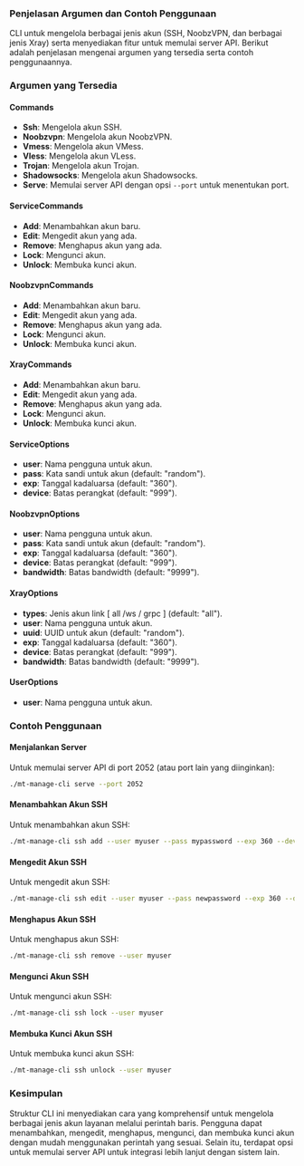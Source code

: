 ### Penjelasan Argumen dan Contoh Penggunaan

CLI untuk mengelola berbagai jenis akun (SSH, NoobzVPN, dan berbagai jenis Xray) serta menyediakan fitur untuk memulai server API. Berikut adalah penjelasan mengenai argumen yang tersedia serta contoh penggunaannya.

### Argumen yang Tersedia

#### Commands
- **Ssh**: Mengelola akun SSH.
- **Noobzvpn**: Mengelola akun NoobzVPN.
- **Vmess**: Mengelola akun VMess.
- **Vless**: Mengelola akun VLess.
- **Trojan**: Mengelola akun Trojan.
- **Shadowsocks**: Mengelola akun Shadowsocks.
- **Serve**: Memulai server API dengan opsi `--port` untuk menentukan port.

#### ServiceCommands
- **Add**: Menambahkan akun baru.
- **Edit**: Mengedit akun yang ada.
- **Remove**: Menghapus akun yang ada.
- **Lock**: Mengunci akun.
- **Unlock**: Membuka kunci akun.

#### NoobzvpnCommands
- **Add**: Menambahkan akun baru.
- **Edit**: Mengedit akun yang ada.
- **Remove**: Menghapus akun yang ada.
- **Lock**: Mengunci akun.
- **Unlock**: Membuka kunci akun.

#### XrayCommands
- **Add**: Menambahkan akun baru.
- **Edit**: Mengedit akun yang ada.
- **Remove**: Menghapus akun yang ada.
- **Lock**: Mengunci akun.
- **Unlock**: Membuka kunci akun.

#### ServiceOptions
- **user**: Nama pengguna untuk akun.
- **pass**: Kata sandi untuk akun (default: "random").
- **exp**: Tanggal kadaluarsa (default: "360").
- **device**: Batas perangkat (default: "999").

#### NoobzvpnOptions
- **user**: Nama pengguna untuk akun.
- **pass**: Kata sandi untuk akun (default: "random").
- **exp**: Tanggal kadaluarsa (default: "360").
- **device**: Batas perangkat (default: "999").
- **bandwidth**: Batas bandwidth (default: "9999").

#### XrayOptions
- **types**: Jenis akun link [ all /ws / grpc ] (default: "all").
- **user**: Nama pengguna untuk akun.
- **uuid**: UUID untuk akun (default: "random").
- **exp**: Tanggal kadaluarsa (default: "360").
- **device**: Batas perangkat (default: "999").
- **bandwidth**: Batas bandwidth (default: "9999").

#### UserOptions
- **user**: Nama pengguna untuk akun.

### Contoh Penggunaan

#### Menjalankan Server
Untuk memulai server API di port 2052 (atau port lain yang diinginkan):
```bash
./mt-manage-cli serve --port 2052
```

#### Menambahkan Akun SSH
Untuk menambahkan akun SSH:
```bash
./mt-manage-cli ssh add --user myuser --pass mypassword --exp 360 --device 999
```

#### Mengedit Akun SSH
Untuk mengedit akun SSH:
```bash
./mt-manage-cli ssh edit --user myuser --pass newpassword --exp 360 --device 999
```

#### Menghapus Akun SSH
Untuk menghapus akun SSH:
```bash
./mt-manage-cli ssh remove --user myuser
```

#### Mengunci Akun SSH
Untuk mengunci akun SSH:
```bash
./mt-manage-cli ssh lock --user myuser
```

#### Membuka Kunci Akun SSH
Untuk membuka kunci akun SSH:
```bash
./mt-manage-cli ssh unlock --user myuser
```

### Kesimpulan

Struktur CLI ini menyediakan cara yang komprehensif untuk mengelola berbagai jenis akun layanan melalui perintah baris. Pengguna dapat menambahkan, mengedit, menghapus, mengunci, dan membuka kunci akun dengan mudah menggunakan perintah yang sesuai. Selain itu, terdapat opsi untuk memulai server API untuk integrasi lebih lanjut dengan sistem lain.
